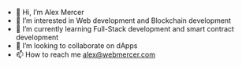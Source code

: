 - 👋 Hi, I’m Alex Mercer
- 👀 I’m interested in Web development and Blockchain development 
- 🌱 I’m currently learning Full-Stack development and smart contract development
- 💞️ I’m looking to collaborate on dApps
- 📫 How to reach me alex@webmercer.com


